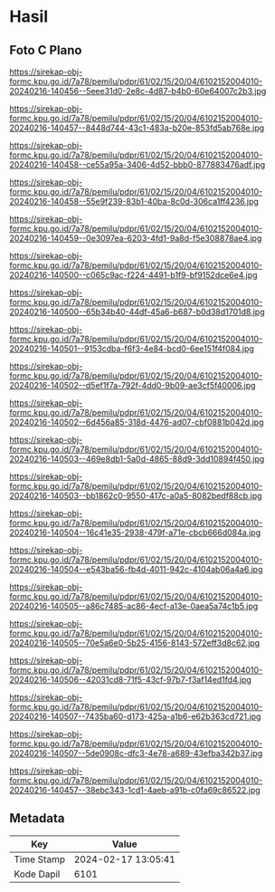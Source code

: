 # Hasil

## Foto C Plano

https://sirekap-obj-formc.kpu.go.id/7a78/pemilu/pdpr/61/02/15/20/04/6102152004010-20240216-140456--5eee31d0-2e8c-4d87-b4b0-60e64007c2b3.jpg

https://sirekap-obj-formc.kpu.go.id/7a78/pemilu/pdpr/61/02/15/20/04/6102152004010-20240216-140457--8448d744-43c1-483a-b20e-853fd5ab768e.jpg

https://sirekap-obj-formc.kpu.go.id/7a78/pemilu/pdpr/61/02/15/20/04/6102152004010-20240216-140458--ce55a95a-3406-4d52-bbb0-877883476adf.jpg

https://sirekap-obj-formc.kpu.go.id/7a78/pemilu/pdpr/61/02/15/20/04/6102152004010-20240216-140458--55e9f239-83b1-40ba-8c0d-306ca1ff4236.jpg

https://sirekap-obj-formc.kpu.go.id/7a78/pemilu/pdpr/61/02/15/20/04/6102152004010-20240216-140459--0e3097ea-6203-4fd1-9a8d-f5e308878ae4.jpg

https://sirekap-obj-formc.kpu.go.id/7a78/pemilu/pdpr/61/02/15/20/04/6102152004010-20240216-140500--c065c9ac-f224-4491-b1f9-bf9152dce6e4.jpg

https://sirekap-obj-formc.kpu.go.id/7a78/pemilu/pdpr/61/02/15/20/04/6102152004010-20240216-140500--65b34b40-44df-45a6-b687-b0d38d1701d8.jpg

https://sirekap-obj-formc.kpu.go.id/7a78/pemilu/pdpr/61/02/15/20/04/6102152004010-20240216-140501--9153cdba-f6f3-4e84-bcd0-6ee151f4f084.jpg

https://sirekap-obj-formc.kpu.go.id/7a78/pemilu/pdpr/61/02/15/20/04/6102152004010-20240216-140502--d5ef1f7a-792f-4dd0-9b09-ae3cf5f40006.jpg

https://sirekap-obj-formc.kpu.go.id/7a78/pemilu/pdpr/61/02/15/20/04/6102152004010-20240216-140502--6d456a85-318d-4476-ad07-cbf0881b042d.jpg

https://sirekap-obj-formc.kpu.go.id/7a78/pemilu/pdpr/61/02/15/20/04/6102152004010-20240216-140503--469e8db1-5a0d-4865-88d9-3dd10894f450.jpg

https://sirekap-obj-formc.kpu.go.id/7a78/pemilu/pdpr/61/02/15/20/04/6102152004010-20240216-140503--bb1862c0-9550-417c-a0a5-8082bedf88cb.jpg

https://sirekap-obj-formc.kpu.go.id/7a78/pemilu/pdpr/61/02/15/20/04/6102152004010-20240216-140504--16c41e35-2938-479f-a71e-cbcb666d084a.jpg

https://sirekap-obj-formc.kpu.go.id/7a78/pemilu/pdpr/61/02/15/20/04/6102152004010-20240216-140504--e543ba56-fb4d-4011-942c-4104ab06a4a6.jpg

https://sirekap-obj-formc.kpu.go.id/7a78/pemilu/pdpr/61/02/15/20/04/6102152004010-20240216-140505--a86c7485-ac86-4ecf-a13e-0aea5a74c1b5.jpg

https://sirekap-obj-formc.kpu.go.id/7a78/pemilu/pdpr/61/02/15/20/04/6102152004010-20240216-140505--70e5a6e0-5b25-4156-8143-572eff3d8c62.jpg

https://sirekap-obj-formc.kpu.go.id/7a78/pemilu/pdpr/61/02/15/20/04/6102152004010-20240216-140506--42031cd8-71f5-43cf-97b7-f3af14ed1fd4.jpg

https://sirekap-obj-formc.kpu.go.id/7a78/pemilu/pdpr/61/02/15/20/04/6102152004010-20240216-140507--7435ba60-d173-425a-a1b6-e62b363cd721.jpg

https://sirekap-obj-formc.kpu.go.id/7a78/pemilu/pdpr/61/02/15/20/04/6102152004010-20240216-140507--5de0908c-dfc3-4e78-a689-43efba342b37.jpg

https://sirekap-obj-formc.kpu.go.id/7a78/pemilu/pdpr/61/02/15/20/04/6102152004010-20240216-140457--38ebc343-1cd1-4aeb-a91b-c0fa69c86522.jpg


## Metadata

| Key        | Value               |
| ---------- | ------------------- |
| Time Stamp | 2024-02-17 13:05:41 |
| Kode Dapil | 6101                |



